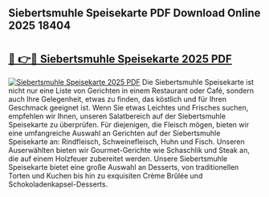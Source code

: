 ## Siebertsmuhle Speisekarte PDF Download Online 2025 18404

# <h2><a href="http://gcaab6.nevu.top/?p=Siebertsmuhle+Speisekarte">🔗 👉🔴 Siebertsmuhle Speisekarte 2025 PDF</a></h2>

[![Siebertsmuhle Speisekarte 2025 PDF](https://i.imgur.com/dBaPXMq.png)](http://gcaab6.nevu.top/?p=Siebertsmuhle+Speisekarte)
Die Siebertsmuhle Speisekarte ist nicht nur eine Liste von Gerichten in einem Restaurant oder Café, sondern auch Ihre Gelegenheit, etwas zu finden, das köstlich und für Ihren Geschmack geeignet ist. Wenn Sie etwas Leichtes und Frisches suchen, empfehlen wir Ihnen, unseren Salatbereich auf der Siebertsmuhle Speisekarte zu überprüfen. Für diejenigen, die Fleisch mögen, bieten wir eine umfangreiche Auswahl an Gerichten auf der Siebertsmuhle Speisekarte an: Rindfleisch, Schweinefleisch, Huhn und Fisch. Unseren Auserwählten bieten wir Gourmet-Gerichte wie Schaschlik und Steak an, die auf einem Holzfeuer zubereitet werden. Unsere Siebertsmuhle Speisekarte bietet eine große Auswahl an Desserts, von traditionellen Torten und Kuchen bis hin zu exquisiten Crème Brûlée und Schokoladenkapsel-Desserts.
